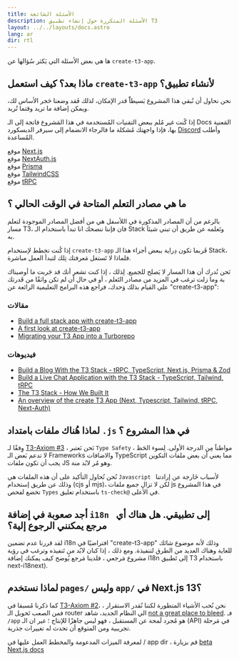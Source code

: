 ```yaml
---
title: الأسئلة الشائعة
description: الأسئلة المتكررة حول إنشاء تطبيق T3
layout: ../../layouts/docs.astro
lang: ar
dir: rtl
---
```


ها هي بعض الأسئلة التي يَكثر سُؤالها عن `create-t3-app`.

## ماذا بعد؟ كيف استعمل `create-t3-app` لأنشاء تطبيق؟

نحن نحاول أن نُبقي هذا المشروع بَسيطاًً قدر الإمكان، لذلك فَقد وضعنا حَجر الأساس لك، ويمكن إضافة ما تريد وقتما تُريد.

إذا كًنت غير مُلم ببعض التقنيات المُستخدمة في هذا المَشروع فاتجة إلى الـ Docs المَعنية بها، فإذا واجهتك مُشكلة ما فالرجاء الانضمام إلى سيرفر الديسكورد [Discord](https://t3.gg/discord) وأطلب المُساعدة.

موقع [Next.js](https://nextjs.org/)  
موقع [NextAuth.js](https://next-auth.js.org)  
موقع [Prisma](https://prisma.io)  
موقع [TailwindCSS](https://tailwindcss.com)  
موقع [tRPC](https://trpc.io)

## ما هي مصادر التعلم المتاحة في الوقت الحالي ؟

بالرغم من أن المصادر المذكورة في اللأسفل هي من أفضل المصادر الموجودة لتعلم مسار T3، فان فإننا ننصحك انا تبدأ باستخدام الـ Stack وتَعلمه عن طريق أن تبني شيئاَ به.

إذا كُنت تخطط لإستخدام `create-t3-app` فَربما تكون دِراية ببعض أجزاء هذا الـ Stack، فلماذا لا تَستغل مَعرفتك تِلك لتبدأ العمل مباشرة.

نَحن نُدرك أن هذا المسار لا يَصلح للجميع. لِذلك ، إذا كنت تشعر أنك قد جَربت ما أوصيناك بة وما زلت ترغب في المزيد من مصادر التَعلم ، أو في حال أن لم تكن واثقًا من قَدرتك علي القيام بذلك وَحدك، فراجع هذه البرامج التعليمية الرائعة عن "create-t3-app":

### مقالات

- [Build a full stack app with create-t3-app](https://www.nexxel.dev/blog/ct3a-guestbook)
- [A first look at create-t3-app](https://dev.to/ajcwebdev/a-first-look-at-create-t3-app-1i8f)
- [Migrating your T3 App into a Turborepo](https://www.jumr.dev/blog/t3-turbo)

### فيديوهات

- [Build a Blog With the T3 Stack - tRPC, TypeScript, Next.js, Prisma & Zod](https://www.youtube.com/watch?v=syEWlxVFUrY)
- [Build a Live Chat Application with the T3 Stack - TypeScript, Tailwind, tRPC](https://www.youtube.com/watch?v=dXRRY37MPuk)
- [The T3 Stack - How We Built It](https://www.youtube.com/watch?v=H-FXwnEjSsI)
- [An overview of the create T3 App (Next, Typescript, Tailwind, tRPC, Next-Auth)](https://www.youtube.com/watch?v=VJH8dsPtbeU)

## لماذا هُناك ملفات بامتداد `.js` في هذا المشروع ؟

وِفقًا لـ [T3-Axiom #3](/en/introduction#typesafety-isnt-optional) ، نَحن نَعتبر `Type Safety` مواطناََ مِن الدرجة الأولى. لِسوء الحَظ ، لا تدعم بَعض الـ Frameworks والاضافات TypeScript مما يعني أن بعض ملفات التكوين يجب أن تكون ملفات JS وهو مُر لابُد منة.

نُحن نُحاول التأكيد على أن هذه الملفات هي `Javascript ` لأسباب خَارجة عن إرادتنا وذلك عن طريق إستخدام (cjs أو mjs)، لكن لا تزال جميع ملفات js في هذا المشروع تخضع لفحص `Types` باستخدام تعليق `ts-check@` في الأعلى.

## أجد صعوبة في إضافة `i18n ` إلى تطبيقي. هل هناك أي مرجع يمكنني الرجوع إلية؟

لقد قررنا عدم تضمين i18n افتراضيًا في "create-t3-app" وذلك لأنه موضوع شائك للغاية وهناك العديد من الطرق لتنفيذة.
ومع ذلك ، إذا كنان لابُد من تَنفيذه وترغب في رؤية مشروع مَرجعي ، فلدينا مَرجع  يُوضح كيف يمكنك إضافة i18n إلى تَطبيق T3 باستخدام next-i18next).

## لماذا نستخدم `pages/` وليس `app/` في Next.js 13؟

كما ذكرنا مُسبقا في [T3-Axiom #2](/en/introduction#bleed-responsibly)، نحن نُحب الأشياء المتطورة لكننا نُقدر الاستقرار ، فمن الصعب تَحويل الـ router الي النظام الجديد، شاهد [not a great place to bleed](https://youtu.be/mnwUbtieOuI?t=1662).
فـ `/app` هو مُجرد لَمحة عن المستقبل ، فهو ليس جاهزًا للإنتاج ؛ غير ان الـ (API) في مَرحلة تجريبية ومن المتوقع أن تحدث له تغييرات جذرية.

لمعرفة الميزات المدعومة والمخطط العمل عليها في / app dir ، قم بزيارة [beta Next.js docs](https://beta.nextjs.org/docs/app-directory-roadmap#supported-and-planned-features)
